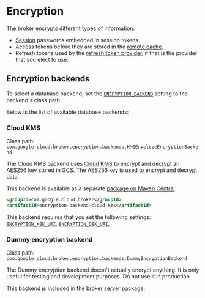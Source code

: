 # Encryption

The broker encrypts different types of information:

- [Session](sessions.md) passwords embedded in session tokens.
- Access tokens before they are stored in the [remote cache](caching.md#remote-cache).
- Refresh tokens used by the [refresh token provider](providers.md#refresh-token-provider), if that is the provider that you elect
  to use.

## Encryption backends

To select a database backend, set the [`ENCRYPTION_BACKEND`](settings.md#ENCRYPTION_BACKEND) setting
to the backend's class path.

Below is the list of available database backends:

### Cloud KMS

Class path: `com.google.cloud.broker.encryption.backends.KMSEnvelopeEncryptionBackend`

The Cloud KMS backend uses [Cloud KMS](https://cloud.google.com/kms/) to encrypt and decrypt an AES256 key stored in GCS. The AES256 key is used to encrypt and decrypt data.

This backend is available as a separate [package on Maven Central](https://search.maven.org/search?q=g:com.google.cloud.broker%20AND%20a:encryption-backend-cloud-kms):

```xml
<groupId>com.google.cloud.broker</groupId>
<artifactId>encryption-backend-cloud-kms</artifactId>
```

This backend requires that you set the following settings: [`ENCRYPTION_KEK_URI`](settings.md#ENCRYPTION_KEK_URI), [`ENCRYPTION_DEK_URI`](settings.md#ENCRYPTION_DEK_URI),


### Dummy encryption backend

Class path: `com.google.cloud.broker.encryption.backends.DummyEncryptionBackend`

The Dummy encryption backend doesn't actually encrypt anything. It is only useful for testing
and development purposes. Do not use it in production.

This backend is included in the [broker server](broker-server.md) package.
